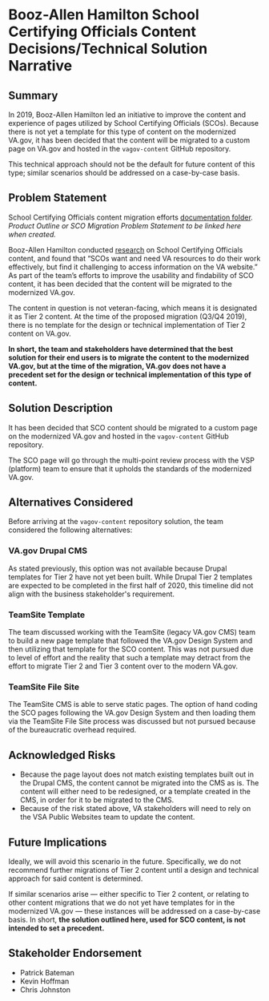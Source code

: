 # Booz-Allen Hamilton School Certifying Officials Content Decisions/Technical Solution Narrative

## Summary
In 2019, Booz-Allen Hamilton led an initiative to improve the content and experience of pages utilized by School Certifying Officials (SCOs). Because there is not yet a template for this type of content on the modernized VA.gov, it has been decided that the content will be migrated to a custom page on VA.gov and hosted in the `vagov-content` GitHub repository. 

This technical approach should not be the default for future content of this type; similar scenarios should be addressed on a case-by-case basis.

## Problem Statement
School Certifying Officials content migration efforts [documentation folder](https://github.com/department-of-veterans-affairs/va.gov-team/tree/master/products/office-administration/vba/sco-migration ). _Product Outline or SCO Migration Problem Statement to be linked here when created._

Booz-Allen Hamilton conducted [research](https://github.com/department-of-veterans-affairs/va.gov-team/blob/master/products/office-administration/vba/sco-migration/research/SCO-Migration-Discovery-Readout-v1-20191003.pdf) on School Certifying Officials content, and found that “SCOs want and need VA resources to do their work effectively, but find it challenging to access information on the VA website.” As part of the team’s efforts to improve the usability and findability of SCO content, it has been decided that the content will be migrated to the modernized VA.gov. 

The content in question is not veteran-facing, which means it is designated it as Tier 2 content. At the time of the proposed migration (Q3/Q4 2019), there is no template for the design or technical implementation of Tier 2 content on VA.gov.

**In short, the team and stakeholders have determined that the best solution for their end users is to migrate the content to the modernized VA.gov, but at the time of the migration, VA.gov does not have a precedent set for the design or technical implementation of this type of content.**

## Solution Description
It has been decided that SCO content should be migrated to a custom page on the modernized VA.gov and hosted in the `vagov-content` GitHub repository. 

The SCO page will go through the multi-point review process with the VSP (platform) team to ensure that it upholds the standards of the modernized VA.gov.

## Alternatives Considered
Before arriving at the `vagov-content` repository solution, the team considered the following alternatives:

### VA.gov Drupal CMS
As stated previously, this option was not available because Drupal templates for Tier 2 have not yet been built. While Drupal Tier 2 templates are expected to be completed in the first half of 2020, this timeline did not align with the business stakeholder's requirement.

### TeamSite Template
The team discussed working with the TeamSite (legacy VA.gov CMS) team to build a new page template that followed the VA.gov Design System and then utilizing that template for the SCO content. This was not pursued due to level of effort and the reality that such a template may detract from the effort to migrate Tier 2 and Tier 3 content over to the modern VA.gov.

### TeamSite File Site
The TeamSite CMS is able to serve static pages. The option of hand coding the SCO pages following the VA.gov Design System and then loading them via the TeamSite File Site process was discussed but not pursued because of the bureaucratic overhead required.

## Acknowledged Risks
- Because the page layout does not match existing templates built out in the Drupal CMS, the content cannot be migrated into the CMS as is. The content will either need to be redesigned, or a template created in the CMS, in order for it to be migrated to the CMS. 
- Because of the risk stated above, VA stakeholders will need to rely on the VSA Public Websites team to update the content.

## Future Implications
Ideally, we will avoid this scenario in the future. Specifically, we do not recommend further migrations of Tier 2 content until a design and technical approach for said content is determined. 

If similar scenarios arise — either specific to Tier 2 content, or relating to other content migrations that we do not yet have templates for in the modernized VA.gov — these instances will be addressed on a case-by-case basis. In short, **the solution outlined here, used for SCO content, is not intended to set a precedent.**

## Stakeholder Endorsement

- Patrick Bateman
- Kevin Hoffman
- Chris Johnston
